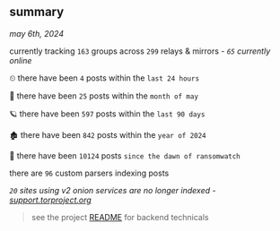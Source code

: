 
## summary
_may 6th, 2024_

currently tracking `163` groups across `299` relays & mirrors - _`65` currently online_

⏲ there have been `4` posts within the `last 24 hours`

🦈 there have been `25` posts within the `month of may`

🪐 there have been `597` posts within the `last 90 days`

🏚 there have been `842` posts within the `year of 2024`

🦕 there have been `10124` posts `since the dawn of ransomwatch`

there are `96` custom parsers indexing posts

_`20` sites using v2 onion services are no longer indexed - [support.torproject.org](https://support.torproject.org/onionservices/v2-deprecation/)_

> see the project [README](https://github.com/joshhighet/ransomwatch#ransomwatch--) for backend technicals
